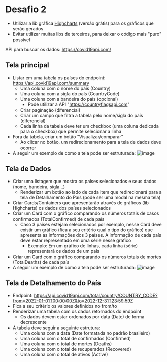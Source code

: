 # Desafio 2

- Utilizar a lib gráfica [Highcharts](https://www.highcharts.com) (versão grátis) para os gráficos que serão gerados
- Evitar utilizar muitas libs de terceiros, para deixar o código mais "puro" possível

API para buscar os dados: https://covid19api.com/

## Tela principal
- Listar em uma tabela os países do endpoint: https://api.covid19api.com/summary
	- Uma coluna com o nome do país (Country)
	- Uma coluna com a sigla do país (CountryCode)
	- Uma coluna com a bandeira do país (opcional)
		- Pode utilizar a API "https://countryflagsapi.com"	
	- Criar paginação (diferencial)
	- Criar um campo que filtra a tabela pelo nome/sigla do país (diferencial)
	- Cada linha da tabela deve ter um checkbox (uma coluna dedicada para o checkbox) que permite selecionar a linha		
- Fora da tabela, criar um botão "Visualizar/comparar"	
	- Ao clicar no botão, um redirecionamento para a tela de dados deve ocorrer
- A seguir um exemplo de como a tela pode ser estruturada:
![image](https://user-images.githubusercontent.com/47633508/185994034-1f9da64d-ecb8-4029-ba55-778d537f36da.png)
	
## Tela de Dados
- Criar uma listagem que mostra os países selecionados e seus dados (nome, bandeira, sigla...)
	- Renderizar um botão ao lado de cada item que redirecionará para a tela de Detalhamento do País (pode ser uma modal na mesma tela)
- Criar Cards/Containers que apresentarão através de gráficos (lib Highcharts) os dados dos países selecionados
- Criar um Card com o gráfico comparando os números totais de casos confirmados (TotalConfirmed) de cada país 
	- Caso 3 países estejam selecionados por exemplo, nesse Card deve existir um gráfico (fica a seu critério qual o tipo do gráfico) que apresenta as informações dos 3 países. 
	A informação de cada país deve estar representado em uma série nesse gráfico 
		- Exemplo: Em um gráfico de linhas, cada linha (série) representará os dados de um país
- Criar um Card com o gráfico comparando os números totais de mortes (TotalDeaths) de cada país
- A seguir um exemplo de como a tela pode ser estruturada:
![image](https://user-images.githubusercontent.com/47633508/185993816-1e8987b6-c7bb-440f-9893-b88489f5994f.png)

## Tela de Detalhamento do País
- Endpoint: https://api.covid19api.com/total/country/COUNTRY_CODE?from=2022-01-01T00:00:00Z&to=2022-12-31T23:59:59Z
- Fica a seu critério os valores definidos no from/to
- Renderizar uma tabela com os dados retornados do endpoint
	- Os dados devem estar ordenados por data (Date) de forma decrescente
- A tabela deve seguir a seguinte estrutura:
	- Uma coluna com a data (Date formatada no padrão brasileiro)
	- Uma coluna com o total de confirmados (Confirmed)
	- Uma coluna com o total de mortes (Deaths)
	- Uma coluna com o total de recuperados (Recovered)
	- Uma coluna com o total de ativos (Active)
